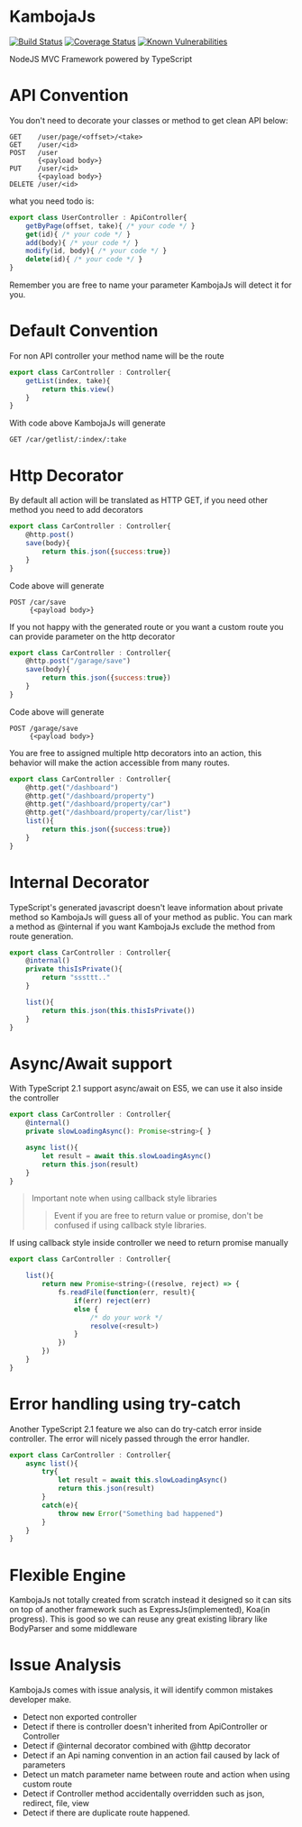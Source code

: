 # KambojaJs

[![Build Status](https://travis-ci.org/kambojajs/kamboja.svg?branch=master)](https://travis-ci.org/kambojajs/kamboja)
[![Coverage Status](https://coveralls.io/repos/github/kambojajs/kamboja/badge.svg?branch=master)](https://coveralls.io/github/kambojajs/kamboja?branch=master)
[![Known Vulnerabilities](https://snyk.io/test/github/kambojajs/kamboja/badge.svg)](https://snyk.io/test/github/kambojajs/kamboja)

NodeJS MVC Framework powered by TypeScript

# API Convention
You don't need to decorate your classes or method to get clean API below:

```
GET    /user/page/<offset>/<take>
GET    /user/<id>
POST   /user  
       {<payload body>}
PUT    /user/<id>
       {<payload body>}
DELETE /user/<id>
```

what you need todo is:

```javascript
export class UserController : ApiController{
    getByPage(offset, take){ /* your code */ }
    get(id){ /* your code */ }
    add(body){ /* your code */ }
    modify(id, body){ /* your code */ }
    delete(id){ /* your code */ }
}

```

Remember you are free to name your parameter KambojaJs will detect it for you.

# Default Convention
For non API controller your method name will be the route

```javascript
export class CarController : Controller{
    getList(index, take){
        return this.view()
    }
}
```

With code above KambojaJs will generate

```
GET /car/getlist/:index/:take
```

# Http Decorator
By default all action will be translated as HTTP GET, if you need 
other method you need to add decorators

```javascript
export class CarController : Controller{
    @http.post()
    save(body){
        return this.json({success:true})
    }
}
```

Code above will generate

```
POST /car/save
     {<payload body>}
```

If you not happy with the generated route or you want a custom route 
you can provide parameter on the http decorator

```javascript
export class CarController : Controller{
    @http.post("/garage/save")
    save(body){
        return this.json({success:true})
    }
}
```

Code above will generate 

```
POST /garage/save
     {<payload body>}
```

You are free to assigned multiple http decorators into an action, 
this behavior will make the action accessible from many routes.


```javascript
export class CarController : Controller{
    @http.get("/dashboard")
    @http.get("/dashboard/property")
    @http.get("/dashboard/property/car")
    @http.get("/dashboard/property/car/list")
    list(){
        return this.json({success:true})
    }
}
```

# Internal Decorator
TypeScript's generated javascript doesn't leave information about 
private method so KambojaJs will guess all of your method as public. 
You can mark a method as @internal if you want KambojaJs exclude 
the method from route generation.


```javascript
export class CarController : Controller{
    @internal()
    private thisIsPrivate(){
        return "sssttt.."
    }

    list(){
        return this.json(this.thisIsPrivate())
    }
}
```

# Async/Await support
With TypeScript 2.1 support async/await on ES5, we can use it also 
inside the controller

```javascript
export class CarController : Controller{
    @internal()
    private slowLoadingAsync(): Promise<string>{ }

    async list(){
        let result = await this.slowLoadingAsync()
        return this.json(result)
    }
}
```

> Important note when using callback style libraries
>> Event if you are free to return value or promise, don't be confused
>> if using callback style libraries.

If using callback style inside controller we need to 
return promise manually

```javascript
export class CarController : Controller{

    list(){
        return new Promise<string>((resolve, reject) => {
            fs.readFile(function(err, result){
                if(err) reject(err)
                else {
                    /* do your work */
                    resolve(<result>)
                }
            })
        })
    }
}
```


# Error handling using try-catch
Another TypeScript 2.1 feature we also can do try-catch error 
inside controller. The error will nicely passed through the 
error handler.

```javascript
export class CarController : Controller{
    async list(){
        try{
            let result = await this.slowLoadingAsync()
            return this.json(result)
        }
        catch(e){
            throw new Error("Something bad happened")
        }
    }
}
```

# Flexible Engine
KambojaJs not totally created from scratch instead it designed so it can sits on top 
of another framework such as ExpressJs(implemented), Koa(in progress).
This is good so we can reuse any great existing library like BodyParser and some middleware

# Issue Analysis
KambojaJs comes with issue analysis, it will identify common mistakes developer make.
- Detect non exported controller
- Detect if there is controller doesn't inherited from ApiController or Controller
- Detect if @internal decorator combined with @http decorator
- Detect if an Api naming convention in an action fail caused by lack of parameters
- Detect un match parameter name between route and action when using custom route
- Detect if Controller method accidentally overridden such as json, redirect, file, view 
- Detect if there are duplicate route happened.